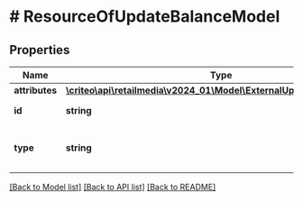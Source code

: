 # # ResourceOfUpdateBalanceModel

## Properties

Name | Type | Description | Notes
------------ | ------------- | ------------- | -------------
**attributes** | [**\criteo\api\retailmedia\v2024_01\Model\ExternalUpdateBalanceModel**](ExternalUpdateBalanceModel.md) |  | [optional]
**id** | **string** | Id of the entity | [optional]
**type** | **string** | Canonical type name of the entity | [optional]

[[Back to Model list]](../../README.md#models) [[Back to API list]](../../README.md#endpoints) [[Back to README]](../../README.md)
